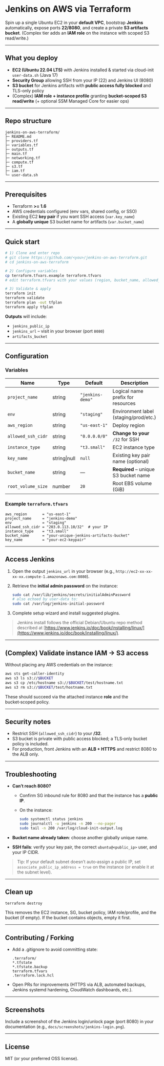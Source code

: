 # Jenkins on AWS via Terraform

Spin up a single Ubuntu EC2 in your **default VPC**, bootstrap **Jenkins** automatically, expose ports **22/8080**, and create a private **S3 artifacts bucket**. (Complex tier adds an **IAM role** on the instance with scoped S3 read/write.)

---

## What you deploy

* **EC2 (Ubuntu 22.04 LTS)** with Jenkins installed & started via cloud-init `user-data.sh` (Java 17)
* **Security Group** allowing SSH from your IP (22) and Jenkins UI (8080)
* **S3 bucket** for Jenkins artifacts with **public access fully blocked** and TLS-only policy
* (Complex) **IAM role + instance profile** granting **bucket‑scoped S3 read/write** (+ optional SSM Managed Core for easier ops)

---

## Repo structure

```
jenkins-on-aws-terraform/
├─ README.md
├─ providers.tf
├─ variables.tf
├─ outputs.tf
├─ main.tf
├─ networking.tf
├─ compute.tf
├─ s3.tf
├─ iam.tf
└─ user-data.sh
```

---

## Prerequisites

* Terraform **>= 1.6**
* AWS credentials configured (env vars, shared config, or SSO)
* Existing EC2 **key pair** if you want SSH access (`var.key_name`)
* A **globally unique** S3 bucket name for artifacts (`var.bucket_name`)

---

## Quick start

```bash
# 1) Clone and enter repo
# git clone https://github.com/<you>/jenkins-on-aws-terraform.git
# cd jenkins-on-aws-terraform

# 2) Configure variables
cp terraform.tfvars.example terraform.tfvars
# edit terraform.tfvars with your values (region, bucket_name, allowed_ssh_cidr, etc.)

# 3) Validate & apply
terraform init
terraform validate
terraform plan -out tfplan
terraform apply tfplan
```

**Outputs** will include:

* `jenkins_public_ip`
* `jenkins_url` – visit in your browser (port `8080`)
* `artifacts_bucket`

---

## Configuration

### Variables

| Name               | Type         | Default          | Description                           |
| ------------------ | ------------ | ---------------- | ------------------------------------- |
| `project_name`     | string       | `"jenkins-demo"` | Logical name prefix for resources     |
| `env`              | string       | `"staging"`      | Environment label (staging/prod/etc.) |
| `aws_region`       | string       | `"us-east-1"`    | Deploy region                         |
| `allowed_ssh_cidr` | string       | `"0.0.0.0/0"`    | **Change to your** `/32` for SSH      |
| `instance_type`    | string       | `"t3.small"`     | EC2 instance type                     |
| `key_name`         | string\|null | `null`           | Existing key pair name (optional)     |
| `bucket_name`      | string       | —                | **Required** – unique S3 bucket name  |
| `root_volume_size` | number       | `20`             | Root EBS volume (GiB)                 |

### Example `terraform.tfvars`

```hcl
aws_region       = "us-east-1"
project_name     = "jenkins-demo"
env              = "staging"
allowed_ssh_cidr = "203.0.113.10/32"  # your IP
instance_type    = "t3.small"
bucket_name      = "your-unique-jenkins-artifacts-bucket"
key_name         = "your-ec2-keypair"
```

---

## Access Jenkins

1. Open the output `jenkins_url` in your browser (e.g., `http://ec2-xx-xx-xx-xx.compute-1.amazonaws.com:8080`).
2. Retrieve the **initial admin password** on the instance:

   ```bash
   sudo cat /var/lib/jenkins/secrets/initialAdminPassword
   # also echoed by user-data to:
   sudo cat /var/log/jenkins-initial-password
   ```
3. Complete setup wizard and install suggested plugins.

> Jenkins install follows the official Debian/Ubuntu repo method described at [https://www.jenkins.io/doc/book/installing/linux/](https://www.jenkins.io/doc/book/installing/linux/).

---

## (Complex) Validate instance IAM → S3 access

Without placing any AWS credentials on the instance:

```bash
aws sts get-caller-identity
aws s3 ls s3://$BUCKET
aws s3 cp /etc/hostname s3://$BUCKET/test/hostname.txt
aws s3 rm s3://$BUCKET/test/hostname.txt
```

These should succeed via the attached instance **role** and the bucket‑scoped policy.

---

## Security notes

* Restrict SSH (`allowed_ssh_cidr`) to your **/32**.
* S3 bucket is private with public access blocked; a TLS‑only bucket policy is included.
* For production, front Jenkins with an **ALB + HTTPS** and restrict 8080 to the ALB only.

---

## Troubleshooting

* **Can’t reach 8080?**

  * Confirm SG inbound rule for 8080 and that the instance has a **public IP**.
  * On the instance:

    ```bash
    sudo systemctl status jenkins
    sudo journalctl -u jenkins -n 200 --no-pager
    sudo tail -n 200 /var/log/cloud-init-output.log
    ```
* **Bucket name already taken**: choose another globally unique name.
* **SSH fails**: verify your key pair, the correct `ubuntu@<public_ip>` user, and your IP CIDR.

> Tip: If your default subnet doesn’t auto‑assign a public IP, set `associate_public_ip_address = true` on the instance (or enable it at the subnet level).

---

## Clean up

```bash
terraform destroy
```

This removes the EC2 instance, SG, bucket policy, IAM role/profile, and the bucket (if empty). If the bucket contains objects, empty it first.

---

## Contributing / Forking

* Add a .gitignore to avoid committing state:

  ```gitignore
  .terraform/
  *.tfstate
  *.tfstate.backup
  terraform.tfvars
  .terraform.lock.hcl
  ```
* Open PRs for improvements (HTTPS via ALB, automated backups, Jenkins systemd hardening, CloudWatch dashboards, etc.).

---

## Screenshots

Include a screenshot of the Jenkins login/unlock page (port 8080) in your documentation (e.g., `docs/screenshots/jenkins-login.png`).

---

## License

MIT (or your preferred OSS license).

